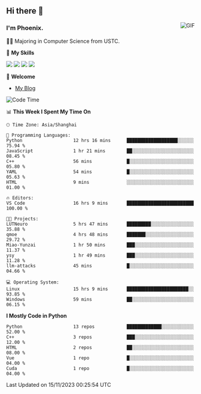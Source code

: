 ## Hi there 👋
<img align="right" alt="GIF" src="https://raw.githubusercontent.com/JoeyBling/JoeyBling/master/pic/pusheencode.gif" />

### I'm Phoenix.

👨‍🎓 Majoring in Computer Science from USTC.

🌟 **My Skills**

![](https://img.shields.io/badge/-Python-3e74a2?style=flat-square&logo=Python&logoColor=fff)
![](https://img.shields.io/badge/-C++-9f62a5?style=flat&logo=cplusplus&logoColor=white)
![](https://img.shields.io/badge/-Linux-185886?style=flat-square&logo=Linux&logoColor=fff)
![](https://img.shields.io/badge/-Rust-ff4136?style=flat-square&logo=Rust&logoColor=fff)

💬 **Welcome**

- [My Blog](https://ysy-phoenix.github.io/)

<!--START_SECTION:waka-->
![Code Time](http://img.shields.io/badge/Code%20Time-414%20hrs%2031%20mins-blue)

📊 **This Week I Spent My Time On** 

```text
🕑︎ Time Zone: Asia/Shanghai

💬 Programming Languages: 
Python                   12 hrs 16 mins      ███████████████████░░░░░░   75.94 % 
JavaScript               1 hr 21 mins        ██░░░░░░░░░░░░░░░░░░░░░░░   08.45 % 
C++                      56 mins             █░░░░░░░░░░░░░░░░░░░░░░░░   05.80 % 
YAML                     54 mins             █░░░░░░░░░░░░░░░░░░░░░░░░   05.63 % 
HTML                     9 mins              ░░░░░░░░░░░░░░░░░░░░░░░░░   01.00 % 

🔥 Editors: 
VS Code                  16 hrs 9 mins       █████████████████████████   100.00 % 

🐱‍💻 Projects: 
LUTNeuro                 5 hrs 47 mins       █████████░░░░░░░░░░░░░░░░   35.88 % 
qmoe                     4 hrs 48 mins       ███████░░░░░░░░░░░░░░░░░░   29.72 % 
Miao-Yunzai              1 hr 50 mins        ███░░░░░░░░░░░░░░░░░░░░░░   11.37 % 
ysy                      1 hr 49 mins        ███░░░░░░░░░░░░░░░░░░░░░░   11.28 % 
llm-attacks              45 mins             █░░░░░░░░░░░░░░░░░░░░░░░░   04.66 % 

💻 Operating System: 
Linux                    15 hrs 9 mins       ███████████████████████░░   93.85 % 
Windows                  59 mins             ██░░░░░░░░░░░░░░░░░░░░░░░   06.15 % 
```

**I Mostly Code in Python** 

```text
Python                   13 repos            █████████████░░░░░░░░░░░░   52.00 % 
C++                      3 repos             ███░░░░░░░░░░░░░░░░░░░░░░   12.00 % 
HTML                     2 repos             ██░░░░░░░░░░░░░░░░░░░░░░░   08.00 % 
Vue                      1 repo              █░░░░░░░░░░░░░░░░░░░░░░░░   04.00 % 
Cuda                     1 repo              █░░░░░░░░░░░░░░░░░░░░░░░░   04.00 % 
```




 Last Updated on 15/11/2023 00:25:54 UTC
<!--END_SECTION:waka-->

<!--
**ysy-phoenix/ysy-phoenix** is a ✨ _special_ ✨ repository because its `README.md` (this file) appears on your GitHub profile.

Here are some ideas to get you started:

- 🔭 I’m currently working on ...
- 🌱 I’m currently learning ...
- 👯 I’m looking to collaborate on ...
- 🤔 I’m looking for help with ...
- 💬 Ask me about ...
- 📫 How to reach me: ...
- 😄 Pronouns: ...
- ⚡ Fun fact: ...
-->
